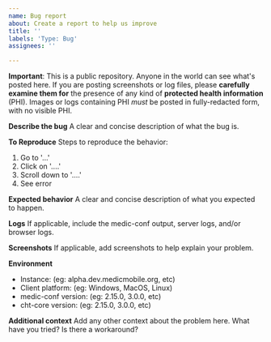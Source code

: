 ```yaml
---
name: Bug report
about: Create a report to help us improve
title: ''
labels: 'Type: Bug'
assignees: ''

---
```


**Important**: This is a public repository. Anyone in the world can see what's posted here. If you are posting screenshots or log files, please **carefully examine them for** the presence of any kind of **protected health information** (PHI). Images or logs containing PHI _must_ be posted in fully-redacted form, with no visible PHI.

**Describe the bug**
A clear and concise description of what the bug is.

**To Reproduce**
Steps to reproduce the behavior:
1. Go to '...'
2. Click on '....'
3. Scroll down to '....'
4. See error

**Expected behavior**
A clear and concise description of what you expected to happen.

**Logs**
If applicable, include the medic-conf output, server logs, and/or browser logs.

**Screenshots**
If applicable, add screenshots to help explain your problem.

**Environment**
- Instance: (eg: alpha.dev.medicmobile.org, etc)
- Client platform: (eg: Windows, MacOS, Linux)
- medic-conf version: (eg: 2.15.0, 3.0.0, etc)
- cht-core version: (eg: 2.15.0, 3.0.0, etc)

**Additional context**
Add any other context about the problem here. What have you tried? Is there a workaround?
